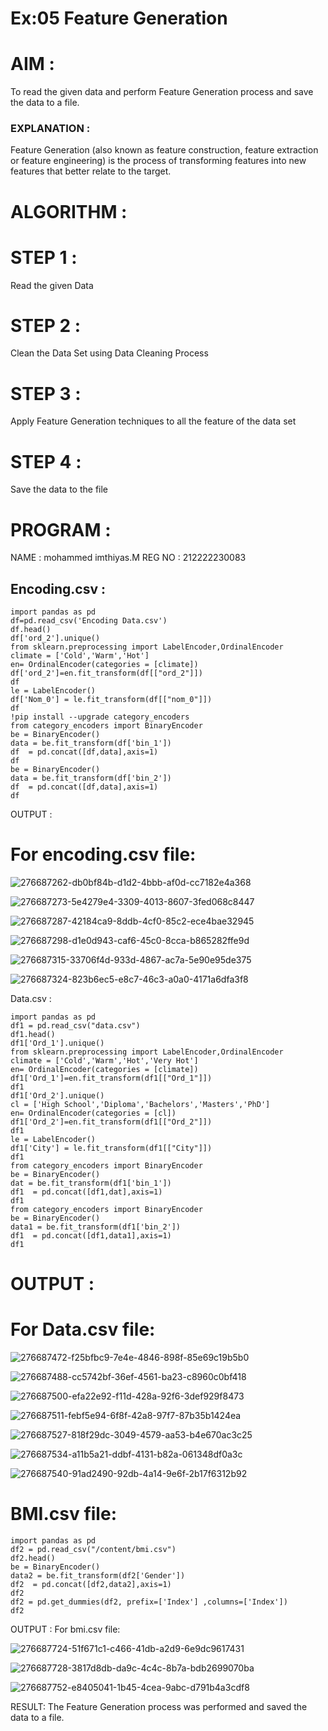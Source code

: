 # Ex:05 Feature Generation
# AIM :
To read the given data and perform Feature Generation process and save the data to a file.

### EXPLANATION :

Feature Generation (also known as feature construction, feature extraction or feature engineering) is the process of transforming features into new features that better relate to the target.

# ALGORITHM :
# STEP 1 :
Read the given Data

# STEP 2 :
Clean the Data Set using Data Cleaning Process

# STEP 3 :
Apply Feature Generation techniques to all the feature of the data set

# STEP 4 :
Save the data to the file

# PROGRAM :
NAME : mohammed imthiyas.M
REG NO : 212222230083

## Encoding.csv :
```
import pandas as pd
df=pd.read_csv('Encoding Data.csv')
df.head()
df['ord_2'].unique()
from sklearn.preprocessing import LabelEncoder,OrdinalEncoder
climate = ['Cold','Warm','Hot']
en= OrdinalEncoder(categories = [climate])
df['ord_2']=en.fit_transform(df[["ord_2"]])
df
le = LabelEncoder()
df['Nom_0'] = le.fit_transform(df[["nom_0"]])
df
!pip install --upgrade category_encoders
from category_encoders import BinaryEncoder
be = BinaryEncoder()
data = be.fit_transform(df['bin_1'])
df  = pd.concat([df,data],axis=1)
df
be = BinaryEncoder()
data = be.fit_transform(df['bin_2'])
df  = pd.concat([df,data],axis=1)
df
```

OUTPUT :
# For encoding.csv file:


![276687262-db0bf84b-d1d2-4bbb-af0d-cc7182e4a368](https://github.com/imthiyas19/ODD2023-Datascience-Ex-05/assets/120353416/b1fb4cd4-1174-47cf-a91c-e22c977cb430)


![276687273-5e4279e4-3309-4013-8607-3fed068c8447](https://github.com/imthiyas19/ODD2023-Datascience-Ex-05/assets/120353416/bcd6b624-3e58-4a5e-8c46-8123f0f532d2)




![276687287-42184ca9-8ddb-4cf0-85c2-ece4bae32945](https://github.com/imthiyas19/ODD2023-Datascience-Ex-05/assets/120353416/47e95f93-2e7a-4d26-b4bc-ee6b6349be16)


![276687298-d1e0d943-caf6-45c0-8cca-b865282ffe9d](https://github.com/imthiyas19/ODD2023-Datascience-Ex-05/assets/120353416/5ae9715c-9688-4fd8-8259-7a8798ea5a3f)


![276687315-33706f4d-933d-4867-ac7a-5e90e95de375](https://github.com/imthiyas19/ODD2023-Datascience-Ex-05/assets/120353416/c6660c4a-8d18-454c-ab8c-efd6db79b038)



![276687324-823b6ec5-e8c7-46c3-a0a0-4171a6dfa3f8](https://github.com/imthiyas19/ODD2023-Datascience-Ex-05/assets/120353416/ffb4c7e9-25db-49b1-855b-6f45316e4803)





Data.csv :
```
import pandas as pd
df1 = pd.read_csv("data.csv")
df1.head()
df1['Ord_1'].unique()
from sklearn.preprocessing import LabelEncoder,OrdinalEncoder
climate = ['Cold','Warm','Hot','Very Hot']
en= OrdinalEncoder(categories = [climate])
df1['Ord_1']=en.fit_transform(df1[["Ord_1"]])
df1
df1['Ord_2'].unique()
cl = ['High School','Diploma','Bachelors','Masters','PhD']
en= OrdinalEncoder(categories = [cl])
df1['Ord_2']=en.fit_transform(df1[["Ord_2"]])
df1
le = LabelEncoder()
df1['City'] = le.fit_transform(df1[["City"]])
df1
from category_encoders import BinaryEncoder
be = BinaryEncoder()
dat = be.fit_transform(df1['bin_1'])
df1  = pd.concat([df1,dat],axis=1)
df1
from category_encoders import BinaryEncoder
be = BinaryEncoder()
data1 = be.fit_transform(df1['bin_2'])
df1  = pd.concat([df1,data1],axis=1)
df1
```
# OUTPUT :
# For Data.csv file:


![276687472-f25bfbc9-7e4e-4846-898f-85e69c19b5b0](https://github.com/imthiyas19/ODD2023-Datascience-Ex-05/assets/120353416/67f6aedd-ce1f-4791-a026-9127b5b29f32)

![276687488-cc5742bf-36ef-4561-ba23-c8960c0bf418](https://github.com/imthiyas19/ODD2023-Datascience-Ex-05/assets/120353416/cf1ef49f-91fa-4520-ae04-5af3de4d8f4a)


![276687500-efa22e92-f11d-428a-92f6-3def929f8473](https://github.com/imthiyas19/ODD2023-Datascience-Ex-05/assets/120353416/59b1a7c7-a3b2-417b-a618-8ac54e07e1a2)


![276687511-febf5e94-6f8f-42a8-97f7-87b35b1424ea](https://github.com/imthiyas19/ODD2023-Datascience-Ex-05/assets/120353416/b37d2929-d8a7-4b88-8ecd-d949e781502d)




![276687527-818f29dc-3049-4579-aa53-b4e670ac3c25](https://github.com/imthiyas19/ODD2023-Datascience-Ex-05/assets/120353416/0075d328-cbb2-4fbf-884a-5d1b2cf84580)



![276687534-a11b5a21-ddbf-4131-b82a-061348df0a3c](https://github.com/imthiyas19/ODD2023-Datascience-Ex-05/assets/120353416/d32e9342-3abd-42c4-abc6-8d2f3ca51546)





![276687540-91ad2490-92db-4a14-9e6f-2b17f6312b92](https://github.com/imthiyas19/ODD2023-Datascience-Ex-05/assets/120353416/40c941be-70a1-4787-b347-ce4711bd7bff)



# BMI.csv file:
```
import pandas as pd
df2 = pd.read_csv("/content/bmi.csv")
df2.head()
be = BinaryEncoder()
data2 = be.fit_transform(df2['Gender'])
df2  = pd.concat([df2,data2],axis=1)
df2
df2 = pd.get_dummies(df2, prefix=['Index'] ,columns=['Index'])
df2
```

OUTPUT :
For bmi.csv file:


![276687724-51f671c1-c466-41db-a2d9-6e9dc9617431](https://github.com/imthiyas19/ODD2023-Datascience-Ex-05/assets/120353416/281269f5-bef1-4a0f-9995-52614f31a217)




![276687728-3817d8db-da9c-4c4c-8b7a-bdb2699070ba](https://github.com/imthiyas19/ODD2023-Datascience-Ex-05/assets/120353416/48b4ba0a-1d80-47ed-a9e0-9bce529ed028)




![276687752-e8405041-1b45-4cea-9abc-d791b4a3cdf8](https://github.com/imthiyas19/ODD2023-Datascience-Ex-05/assets/120353416/c6a2b854-ade1-4185-a0b0-49ba158ba66a)

RESULT:
The Feature Generation process was performed and saved the data to a file.
